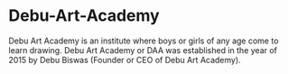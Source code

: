 # Debu-Art-Academy
Debu Art Academy is an institute where boys or girls of any age come to learn drawing. Debu Art Academy or DAA was established in the year of 2015 by Debu Biswas (Founder or CEO of Debu Art Academy).
